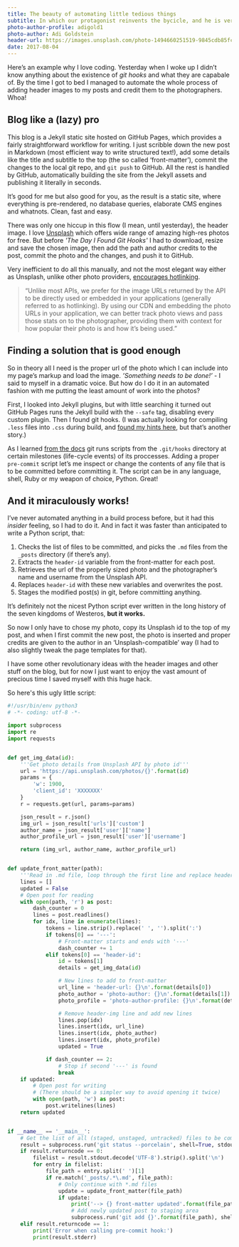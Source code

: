```yaml
---
title: The beauty of automating little tedious things
subtitle: In which our protagonist reinvents the bycicle, and he is very proud of himself
photo-author-profile: adigold1
photo-author: Adi Goldstein
header-url: https://images.unsplash.com/photo-1494660251519-9845cdb85fc3?ixlib=rb-0.3.5&q=80&fm=jpg&crop=entropy&cs=tinysrgb&w=1900&fit=crop&s=4edc0d14a598baf234f063b0d6fa9f68
date: 2017-08-04
---
```


Here’s an example why I love coding. Yesterday when I woke up I didn’t know anything about the existence of _git hooks_ and what they are capabale of. By the time I got to bed I managed to automate the whole process of adding header images to my posts and credit them to the photographers. Whoa!

## Blog like a (lazy) pro

This blog is a Jekyll static site hosted on GitHub Pages, which provides a fairly straightforward workflow for writing. I just scribble down the new post in Markdown (most efficient way to write structured text!), add some details like the title and subtitle to the top (the so called ‘front-matter’), commit the changes to the local git repo, and `git push` to GitHub. All the rest is handled by GitHub, automatically building the site from the Jekyll assets and publishing it literally in seconds.

It’s good for me but also good for you, as the result is a static site, where everything is pre-rendered, no database queries, elaborate CMS engines and whatnots. Clean, fast and easy.

There was only one hiccup in this flow (I mean, until yesterday), the header image. I love [Unsplash](https://unsplash.com) which offers wide range of amazing high-res photos for free. But before _'The Day I Found Git Hooks'_ I had to download, resize and save the chosen image, then add the path and author credits to the post, commit the photo and the changes, and push it to GitHub.

Very inefficient to do all this manually, and not the most elegant way either as Unsplash, unlike other photo providers, [encourages hotlinking](https://unsplash.com/documentation#hotlinking). 

> “Unlike most APIs, we prefer for the image URLs returned by the API to be directly used or embedded in your applications (generally referred to as hotlinking). By using our CDN and embedding the photo URLs in your application, we can better track photo views and pass those stats on to the photographer, providing them with context for how popular their photo is and how it’s being used.”

## Finding a solution that is good enough

So in theory all I need is the proper url of the photo which I can include into my page’s markup and load the image. _’Something needs to be done!’_ - I said to myself in a dramatic voice. But how do I do it in an automated fashion with me putting the least amount of work into the photos?

First, I looked into Jekyll plugins, but with little searching it turned out GitHub Pages runs the Jekyll build with the `--safe` tag, disabling every custom plugin. Then I found git hooks. (I was actually looking for compiling `.less` files into `.css` during build, and [found my hints here](https://www.benburwell.com/posts/less-file-compilation-for-jekyll-github-pages/), but that’s another story.)

As I learned [from the docs](https://git-scm.com/book/en/v2/Customizing-Git-Git-Hooks) git runs scripts from the `.git/hooks` directory at certain milestones (life-cycle events) of its proccesses. Adding a proper `pre-commit` script let’s me inspect or change the contents of any file that is to be committed before committing it. The script can be in any language, shell, Ruby or my weapon of choice, Python. Great!

## And it miraculously works!

I’ve never automated anything in a build process before, but it had this _insider_ feeling, so I had to do it. And in fact it was faster than anticipated to write a Python script, that:

1. Checks the list of files to be committed, and picks the `.md` files from the `_posts` directory (if there’s any).
2. Extracts the `header-id` variable from the front-matter for each post.
3. Retrieves the url of the properly sized photo and the photographer’s name and username from the Unsplash API.
4. Replaces `header-id` with these new variables and overwrites the post.
5. Stages the modified post(s) in git, before committing anything.

It’s definitely not the nicest Python script ever written in the long history of the seven kingdoms of Westeros, __but it works.__

So now I only have to chose my photo, copy its Unsplash id to the top of my post, and when I first commit the new post, the photo is inserted and proper credits are given to the author in an ‘Unsplash-compatible’ way (I had to also slightly tweak the page templates for that).

I have some other revolutionary ideas with the header images and other stuff on the blog, but for now I just want to enjoy the vast amount of precious time I saved myself with this huge hack.

So here's this ugly little script:

``` python
#!/usr/bin/env python3
# -*- coding: utf-8 -*-

import subprocess
import re
import requests


def get_img_data(id):
    '''Get photo details from Unsplash API by photo id'''
    url = 'https://api.unsplash.com/photos/{}'.format(id)
    params = {
        'w': 1900,
        'client_id': 'XXXXXXX'
    }
    r = requests.get(url, params=params)

    json_result = r.json()
    img_url = json_result['urls']['custom']
    author_name = json_result['user']['name']
    author_profile_url = json_result['user']['username']

    return (img_url, author_name, author_profile_url)


def update_front_matter(path):
    '''Read in .md file, loop through the first line and replace header-id with image details'''
    lines = []
    updated = False
    # Open post for reading
    with open(path, 'r') as post:
        dash_counter = 0
        lines = post.readlines()
        for idx, line in enumerate(lines):
            tokens = line.strip().replace(' ', '').split(':')
            if tokens[0] == '---':
                # Front-matter starts and ends with '---'
                dash_counter += 1
            elif tokens[0] == 'header-id':
                id = tokens[1]
                details = get_img_data(id)

                # New lines to add to front-matter
                url_line = 'header-url: {}\n'.format(details[0])
                photo_author = 'photo-author: {}\n'.format(details[1])
                photo_profile = 'photo-author-profile: {}\n'.format(details[2])

                # Remove header-img line and add new lines
                lines.pop(idx)
                lines.insert(idx, url_line)
                lines.insert(idx, photo_author)
                lines.insert(idx, photo_profile)
                updated = True

            if dash_counter == 2:
                # Stop if second '---' is found
                break
    if updated:
        # Open post for writing
        # (There should be a simpler way to avoid opening it twice)
        with open(path, 'w') as post:
            post.writelines(lines)
    return updated


if __name__ == '__main__':
    # Get the list of all (staged, unstaged, untracked) files to be committed
    result = subprocess.run('git status --porcelain', shell=True, stdout=subprocess.PIPE, stderr=subprocess.PIPE)
    if result.returncode == 0:
        filelist = result.stdout.decode('UTF-8').strip().split('\n')
        for entry in filelist:
            file_path = entry.split(' ')[1]
            if re.match('_posts/.*\.md', file_path):
                # Only continue with *.md files
                update = update_front_matter(file_path)
                if update:
                    print('--> {} front-matter updated'.format(file_path))
                    # Add newly updated post to staging area
                    subprocess.run('git add {}'.format(file_path), shell=True)
    elif result.returncode == 1:
        print('Error when calling pre-commit hook:')
        print(result.stderr)
```
